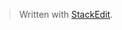 


> Written with [StackEdit](https://stackedit.io/).
<!--stackedit_data:
eyJoaXN0b3J5IjpbMTc3MjA5Nzg1XX0=
-->